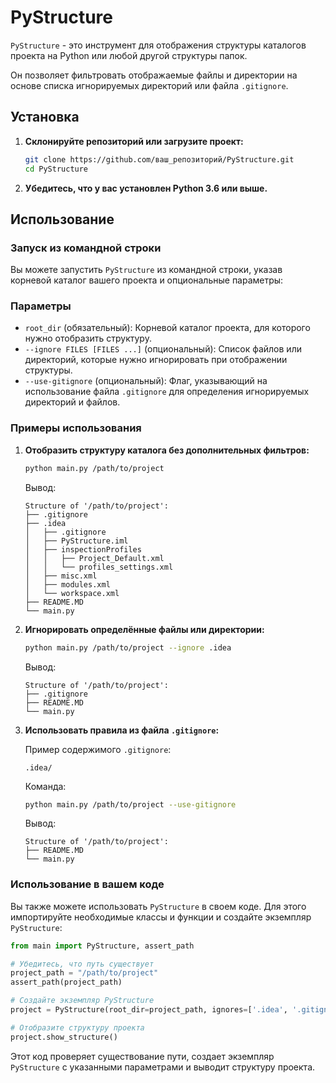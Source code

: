 # PyStructure

`PyStructure` - это инструмент для отображения структуры каталогов проекта на Python или любой другой структуры папок. 

Он позволяет фильтровать отображаемые файлы и директории на основе списка игнорируемых директорий или файла `.gitignore`.

## Установка

1. **Склонируйте репозиторий или загрузите проект:**

    ```sh
    git clone https://github.com/ваш_репозиторий/PyStructure.git
    cd PyStructure
    ```

2. **Убедитесь, что у вас установлен Python 3.6 или выше.**

## Использование

### Запуск из командной строки

Вы можете запустить `PyStructure` из командной строки, указав корневой каталог вашего проекта и опциональные параметры:

### Параметры

- `root_dir` (обязательный): Корневой каталог проекта, для которого нужно отобразить структуру.
- `--ignore FILES [FILES ...]` (опциональный): Список файлов или директорий, которые нужно игнорировать при отображении структуры.
- `--use-gitignore` (опциональный): Флаг, указывающий на использование файла `.gitignore` для определения игнорируемых директорий и файлов.

### Примеры использования

1. **Отобразить структуру каталога без дополнительных фильтров:**

    ```sh
    python main.py /path/to/project
    ```

    Вывод:
    ```
    Structure of '/path/to/project': 
    ├── .gitignore
    ├── .idea
    │   ├── .gitignore
    │   ├── PyStructure.iml
    │   ├── inspectionProfiles
    │   │   ├── Project_Default.xml
    │   │   └── profiles_settings.xml
    │   ├── misc.xml
    │   ├── modules.xml
    │   └── workspace.xml
    ├── README.MD
    └── main.py
    ```

2. **Игнорировать определённые файлы или директории:**

    ```sh
    python main.py /path/to/project --ignore .idea
    ```

    Вывод:
    ```
    Structure of '/path/to/project': 
    ├── .gitignore
    ├── README.MD
    └── main.py
    ```

3. **Использовать правила из файла `.gitignore`:**

    Пример содержимого `.gitignore`:
    ```
    .idea/
    ```

    Команда:
    ```sh
    python main.py /path/to/project --use-gitignore
    ```

    Вывод:
    ```
    Structure of '/path/to/project': 
    ├── README.MD
    └── main.py
    ```

### Использование в вашем коде

Вы также можете использовать `PyStructure` в своем коде. Для этого импортируйте необходимые классы и функции и создайте экземпляр `PyStructure`:

```python
from main import PyStructure, assert_path

# Убедитесь, что путь существует
project_path = "/path/to/project"
assert_path(project_path)

# Создайте экземпляр PyStructure
project = PyStructure(root_dir=project_path, ignores=['.idea', '.gitignore'], use_gitignore=True)

# Отобразите структуру проекта
project.show_structure()
```

Этот код проверяет существование пути, создает экземпляр `PyStructure` с указанными параметрами и выводит структуру проекта.
